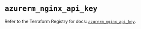 # `azurerm_nginx_api_key`

Refer to the Terraform Registry for docs: [`azurerm_nginx_api_key`](https://registry.terraform.io/providers/hashicorp/azurerm/4.34.0/docs/resources/nginx_api_key).
